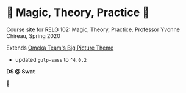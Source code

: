 # :tophat: Magic, Theory, Practice :rabbit:

Course site for RELG 102: Magic, Theory, Practice. Professor Yvonne Chireau, Spring 2020

Extends [Omeka Team's Big Picture Theme](https://github.com/omeka/theme-bigpicture)

- updated `gulp-sass` to `^4.0.2`

**DS @ Swat**

:crystal_ball: